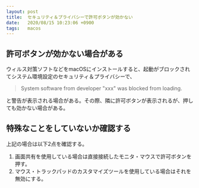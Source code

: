 ```yaml
---
layout: post
title:  セキュリティ＆プライバシーで許可ボタンが効かない
date:   2020/08/15 10:23:06 +0900
tags:   macos
---
```


## 許可ボタンが効かない場合がある

ウィルス対策ソフトなどをmacOSにインストールすると、起動がブロックされてシステム環境設定のセキュリティ＆プライバシーで、

> System software from developer "xxx" was blocked from loading.

と警告が表示される場合がある。その際、隣に許可ボタンが表示されるが、押しても効かない場合がある。

## 特殊なことをしていないか確認する

上記の場合は以下2点を確認する。

1.  画面共有を使用している場合は直接接続したモニタ・マウスで許可ボタンを押す。
2.  マウス・トラックパッドのカスタマイズツールを使用している場合はそれを無効にする。
